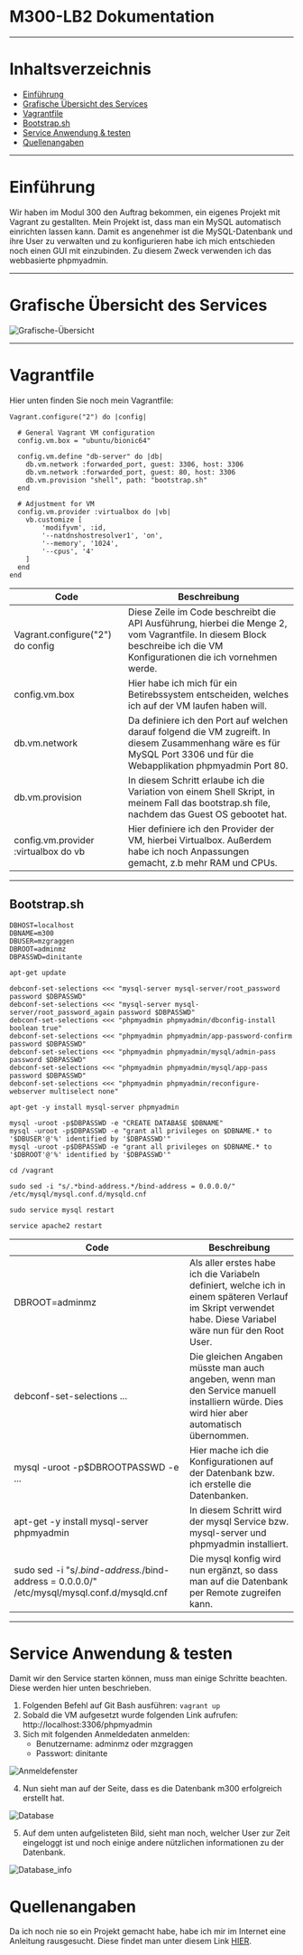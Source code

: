 # M300-LB2 Dokumentation

---

# Inhaltsverzeichnis

- [Einführung](#einführung)
- [Grafische Übersicht des Services](#grafische)
- [Vagrantfile](#vagrantfile)
- [Bootstrap.sh](#bootstrap)
- [Service Anwendung & testen](#anwendung)
- [Quellenangaben](#quellenangaben)

---

# Einführung

Wir haben im Modul 300 den Auftrag bekommen, ein eigenes Projekt mit Vagrant zu gestallten.
Mein Projekt ist, dass man ein MySQL automatisch einrichten lassen kann. Damit es angenehmer ist die MySQL-Datenbank und ihre User zu verwalten und zu konfigurieren habe ich mich entschieden noch einen GUI mit einzubinden. Zu diesem Zweck verwenden ich das webbasierte phpmyadmin.

---
<a name="grafische"></a>
# Grafische Übersicht des Services

![Grafische-Übersicht](Bilder/grafischeuebersicht.jpg)

---


# Vagrantfile

Hier unten finden Sie noch mein Vagrantfile:

    Vagrant.configure("2") do |config|
    
      # General Vagrant VM configuration
      config.vm.box = "ubuntu/bionic64"

      config.vm.define "db-server" do |db|
        db.vm.network :forwarded_port, guest: 3306, host: 3306
        db.vm.network :forwarded_port, guest: 80, host: 3306
        db.vm.provision "shell", path: "bootstrap.sh"
      end

      # Adjustment for VM
      config.vm.provider :virtualbox do |vb|
        vb.customize [
            'modifyvm', :id,
            '--natdnshostresolver1', 'on',
            '--memory', '1024',
            '--cpus', '4'
        ] 
      end
    end

| Code| Beschreibung|
| --------------| -----------------|
| Vagrant.configure("2") do config | Diese Zeile im Code beschreibt die API Ausführung, hierbei die Menge 2, vom Vagrantfile. In diesem Block beschreibe ich die VM Konfigurationen die ich vornehmen werde.  |
| config.vm.box | Hier habe ich mich für ein Betirebssystem entscheiden, welches ich auf der VM laufen haben will.  |
| db.vm.network | Da definiere ich den Port auf welchen darauf folgend die VM zugreift. In diesem Zusammenhang wäre es für MySQL Port 3306 und für die Webapplikation phpmyadmin Port 80.  |
| db.vm.provision | In diesem Schritt erlaube ich die Variation von einem Shell Skript, in meinem Fall das bootstrap.sh file, nachdem das Guest OS gebootet hat.
| config.vm.provider :virtualbox do vb |  Hier definiere ich den Provider der VM, hierbei Virtualbox. Außerdem habe ich noch Anpassungen gemacht, z.b mehr RAM und CPUs.  |

---

<a name="bootstrap"></a>
## Bootstrap.sh

 
    DBHOST=localhost
    DBNAME=m300
    DBUSER=mzgraggen
    DBROOT=adminmz
    DBPASSWD=dinitante

    apt-get update

    debconf-set-selections <<< "mysql-server mysql-server/root_password password $DBPASSWD"
    debconf-set-selections <<< "mysql-server mysql-server/root_password_again password $DBPASSWD"
    debconf-set-selections <<< "phpmyadmin phpmyadmin/dbconfig-install boolean true"
    debconf-set-selections <<< "phpmyadmin phpmyadmin/app-password-confirm password $DBPASSWD"
    debconf-set-selections <<< "phpmyadmin phpmyadmin/mysql/admin-pass password $DBPASSWD"
    debconf-set-selections <<< "phpmyadmin phpmyadmin/mysql/app-pass password $DBPASSWD"
    debconf-set-selections <<< "phpmyadmin phpmyadmin/reconfigure-webserver multiselect none"

    apt-get -y install mysql-server phpmyadmin

    mysql -uroot -p$DBPASSWD -e "CREATE DATABASE $DBNAME"
    mysql -uroot -p$DBPASSWD -e "grant all privileges on $DBNAME.* to '$DBUSER'@'%' identified by '$DBPASSWD'"
    mysql -uroot -p$DBPASSWD -e "grant all privileges on $DBNAME.* to '$DBROOT'@'%' identified by '$DBPASSWD'"

    cd /vagrant

    sudo sed -i "s/.*bind-address.*/bind-address = 0.0.0.0/" /etc/mysql/mysql.conf.d/mysqld.cnf

    sudo service mysql restart

    service apache2 restart

| Code| Beschreibung|
| --------------| -----------------|
| DBROOT=adminmz | Als aller erstes habe ich die Variabeln definiert, welche ich in einem späteren Verlauf im Skript verwendet habe. Diese Variabel wäre nun für den Root User.  |
| debconf-set-selections ... | Die gleichen Angaben müsste man auch angeben, wenn man den Service manuell installiern würde. Dies wird hier aber automatisch übernommen. |
| mysql -uroot -p$DBROOTPASSWD -e ... | Hier mache ich die Konfigurationen auf der Datenbank bzw. ich erstelle die Datenbanken. |
| apt-get -y install mysql-server phpmyadmin | In diesem Schritt wird der mysql Service bzw. mysql-server und phpmyadmin installiert. |
| sudo sed -i "s/.*bind-address.*/bind-address = 0.0.0.0/" /etc/mysql/mysql.conf.d/mysqld.cnf | Die mysql konfig wird nun ergänzt, so dass man auf die Datenbank per Remote zugreifen kann. |

---
<a name="anwendung"></a>
# Service Anwendung & testen

Damit wir den Service starten können, muss man einige Schritte beachten. Diese werden hier unten beschrieben.

1. Folgenden Befehl auf Git Bash ausführen: `vagrant up`
2. Sobald die VM aufgesetzt wurde folgenden Link aufrufen: http://localhost:3306/phpmyadmin
3. Sich mit folgenden Anmeldedaten anmelden:
   - Benutzername: adminmz oder mzgraggen
   - Passwort:     dinitante

![Anmeldefenster](Bilder/Login.jpg)

4. Nun sieht man auf der Seite, dass es die Datenbank m300 erfolgreich erstellt hat.

![Database](Bilder/phpmyadmin.PNG)

5. Auf dem unten aufgelisteten Bild, sieht man noch, welcher User zur Zeit eingeloggt ist und noch einige andere nützlichen informationen zu der Datenbank.

![Database_info](Bilder/database_info.PNG)

# Quellenangaben

Da ich noch nie so ein Projekt gemacht habe, habe ich mir im Internet eine Anleitung rausgesucht. Diese findet man unter diesem Link [HIER](https://www.yourtechy.com/technology/mysql-server-vagrant-virtualbox/).
